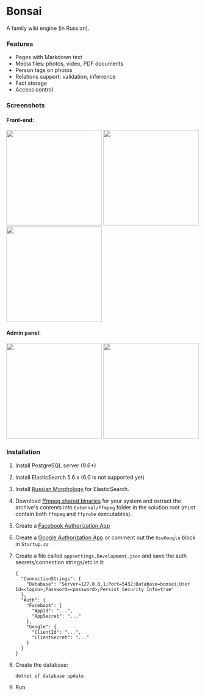# Bonsai

A family wiki engine (in Russian).

### Features

* Pages with Markdown text
* Media files: photos, video, PDF documents
* Person tags on photos
* Relations support: validation, inferrence
* Fact storage
* Access control

### Screenshots

#### Front-end:

<a href="https://i.imgur.com/ITBdXtl.png"><img src="https://i.imgur.com/ITBdXtl.png" width="250px" /></a>
<a href="https://i.imgur.com/rYgZ4Ai.png"><img src="https://i.imgur.com/rYgZ4Ai.png" width="250px" /></a>
<a href="https://i.imgur.com/9jEKDrm.png"><img src="https://i.imgur.com/9jEKDrm.png" width="250px" /></a>

#### Admin panel:

<a href="https://i.imgur.com/vwxacIE.png"><img src="https://i.imgur.com/vwxacIE.png" width="250px" /></a>
<a href="https://i.imgur.com/iMp3HHG.png"><img src="https://i.imgur.com/iMp3HHG.png" width="250px" /></a>

### Installation

1. Install PostgreSQL server (9.6+)
2. Install ElasticSearch 5.6.x (6.0 is not supported yet)
3. Install [Russian Morphology](https://github.com/imotov/elasticsearch-analysis-morphology) for ElasticSearch.
4. Download [ffmpeg shared binaries](https://ffmpeg.zeranoe.com/builds/) for your system and extract the archive's contents into `External/ffmpeg` folder in the solution root (must contain both `ffmpeg` and `ffprobe` executables).
5. Create a [Facebook Authorization App](https://docs.microsoft.com/en-us/aspnet/core/security/authentication/social/facebook-logins?view=aspnetcore-2.1&tabs=aspnetcore2x)
6. Create a [Google Authorization App](https://docs.microsoft.com/en-us/aspnet/core/security/authentication/social/google-logins) or comment out the `UseGoogle` block in `Startup.cs`
7. Create a file called `appsettings.Development.json` and save the auth secrets/connection strings/etc in it:

    ```
    {
      "ConnectionStrings": {
        "Database": "Server=127.0.0.1;Port=5432;Database=bonsai;User Id=<login>;Password=<password>;Persist Security Info=true"
      },
      "Auth": {
        "Facebook": {
          "AppId": "...",
          "AppSecret": "..." 
        },
        "Google": {
          "ClientId": "...",
          "ClientSecret": "..." 
        } 
      } 
    }
    ```
8. Create the database:

    ```
    dotnet ef database update
    ```
9. Run
